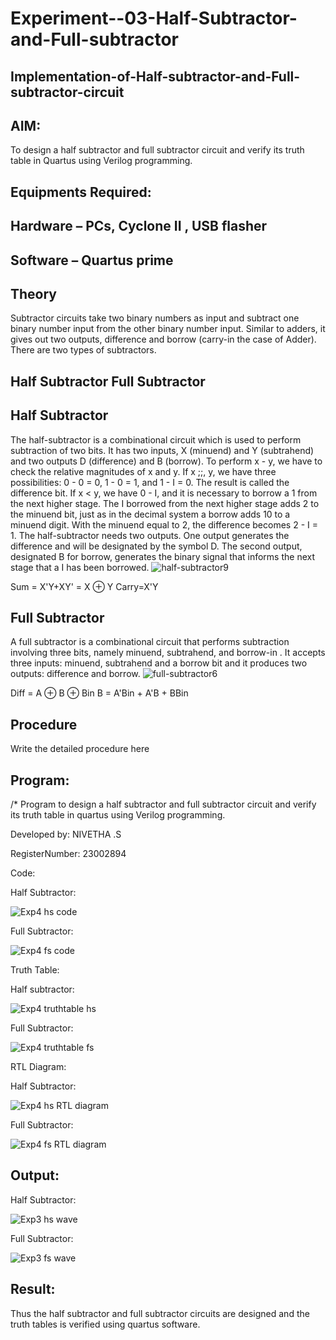 # Experiment--03-Half-Subtractor-and-Full-subtractor
## Implementation-of-Half-subtractor-and-Full-subtractor-circuit
## AIM:
To design a half subtractor and full subtractor circuit and verify its truth table in Quartus using Verilog programming.

## Equipments Required:
## Hardware – PCs, Cyclone II , USB flasher
## Software – Quartus prime
## Theory
Subtractor circuits take two binary numbers as input and subtract one binary number input from the other binary number input. Similar to adders, it gives out two outputs, difference and borrow (carry-in the case of Adder). There are two types of subtractors.

## Half Subtractor Full Subtractor
## Half Subtractor
The half-subtractor is a combinational circuit which is used to perform subtraction of two bits. It has two inputs, X (minuend) and Y (subtrahend) and two outputs D (difference) and B (borrow). To perform x - y, we have to check the relative magnitudes of x and y. If x ;;, y, we have three possibilities: 0 - 0 = 0, 1 - 0 = 1, and 1 - I = 0. The result is called the difference bit. If x < y, we have 0 - I, and it is necessary to borrow a 1 from the next higher stage. The I borrowed from the next higher stage adds 2 to the minuend bit, just as in the decimal system a borrow adds 10 to a minuend digit. With the minuend equal to 2, the difference becomes 2 - I = 1. The half-subtractor needs two outputs. One output generates the difference and will be designated by the symbol D. The second output, designated B for borrow, generates the binary signal that informs the next stage that a I has been borrowed.
![half-subtractor9](https://user-images.githubusercontent.com/36288975/166112538-58c3bc7c-ee5d-4e6a-ac8d-8e8328efe27a.png)


Sum = X'Y+XY' = X ⊕ Y
Carry=X'Y

## Full Subtractor
A full subtractor is a combinational circuit that performs subtraction involving three bits, namely minuend, subtrahend, and borrow-in . It accepts three inputs: minuend, subtrahend and a borrow bit and it produces two outputs: difference and borrow. 
![full-subtractor6](https://user-images.githubusercontent.com/36288975/166112541-24c68359-3de8-4674-ae22-8272ffc385ed.png)


Diff = A ⊕ B ⊕ Bin B = A'Bin + A'B + BBin

## Procedure



Write the detailed procedure here 


## Program:
/*
Program to design a half subtractor and full subtractor circuit and verify its truth table in quartus using Verilog programming.

Developed by: NIVETHA .S

RegisterNumber:  23002894

Code:

Half Subtractor:

![Exp4 hs code](https://github.com/nivethasuresh1408/Experiment--03-Half-Subtractor-and-Full-subtractor/assets/152055927/5fc57e3f-63b9-4e9d-97e4-fde15dc949db)

Full Subtractor:

![Exp4 fs code](https://github.com/nivethasuresh1408/Experiment--03-Half-Subtractor-and-Full-subtractor/assets/152055927/20d66533-f96b-4f04-8863-ef0edf961568)

Truth Table:

Half subtractor:

![Exp4 truthtable hs](https://github.com/nivethasuresh1408/Experiment--03-Half-Subtractor-and-Full-subtractor/assets/152055927/cc9d9401-abd9-4645-a9dc-da93d3c0ea19)

Full Subtractor:

![Exp4 truthtable fs](https://github.com/nivethasuresh1408/Experiment--03-Half-Subtractor-and-Full-subtractor/assets/152055927/b7882cc6-357c-4d15-8222-297d9316527c)

RTL Diagram:

Half Subtractor:

![Exp4 hs RTL diagram](https://github.com/nivethasuresh1408/Experiment--03-Half-Subtractor-and-Full-subtractor/assets/152055927/aa4ed569-6ffe-405a-bba2-d02756001149)

Full Subtractor:

![Exp4 fs RTL diagram](https://github.com/nivethasuresh1408/Experiment--03-Half-Subtractor-and-Full-subtractor/assets/152055927/09f05036-889c-4618-8460-80bf63b8ffcc)


## Output:

Half Subtractor:

![Exp3 hs wave](https://github.com/nivethasuresh1408/Experiment--03-Half-Subtractor-and-Full-subtractor/assets/152055927/8e7efc86-e8e1-49ef-b71d-250442fd8240)

Full Subtractor:

![Exp3 fs wave](https://github.com/nivethasuresh1408/Experiment--03-Half-Subtractor-and-Full-subtractor/assets/152055927/73b3f350-0b67-4a97-a50b-0ae0e8e7a2b5)

## Result:
Thus the half subtractor and full subtractor circuits are designed and the truth tables is verified using quartus software.
